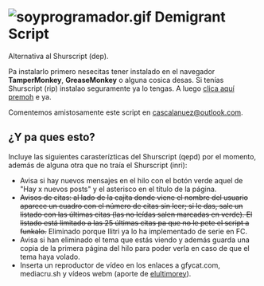![soyprogramador.gif](http://i.imgur.com/TGwrr7T.gif)
Demigrant Script
================

Alternativa al Shurscript (dep).

Pa instalarlo primero nesecitas tener instalado en el navegador **TamperMonkey**, **GreaseMonkey** o alguna cosica desas. Si tenías Shurscript (rip) instalao seguramente ya lo tengas. A luego [clica aquí premoh](https://github.com/cerdosaurio/demigrantscript/raw/master/demigrantscript.user.js) e ya.

Comentemos amistosamente este script en [cascalanuez@outlook.com](mailto:cascalanuez@outlook.com).

<h2>¿Y pa ques esto?</h2>

Incluye las siguientes carasterízticas del Shurscript (qepd) por el momento, además de alguna otra que no traía el Shurscript (inri):

* Avisa si hay nuevos mensajes en el hilo con el botón verde aquel de "Hay x nuevos posts" y el asterisco en el título de la página.
* ~~Avisos de citas: al lado de la cajita donde viene el nombre del usuario aparece un cuadro con el número de citas sin leer; si le das, sale un listado con las últimas citas (las no leídas salen marcadas en verde). El listado está limitado a las 25 últimas citas pa que no le pete el script a funkalo.~~ Eliminado porque Ilitri ya lo ha implementado de serie en FC.
* Avisa si han eliminado el tema que estás viendo y además guarda una copia de la primera página del hilo para poder verla en caso de que el tema haya volado.
* Inserta un reproductor de vídeo en los enlaces a gfycat.com, mediacru.sh y vídeos webm (aporte de [elultimorey](https://github.com/elultimorey)).
